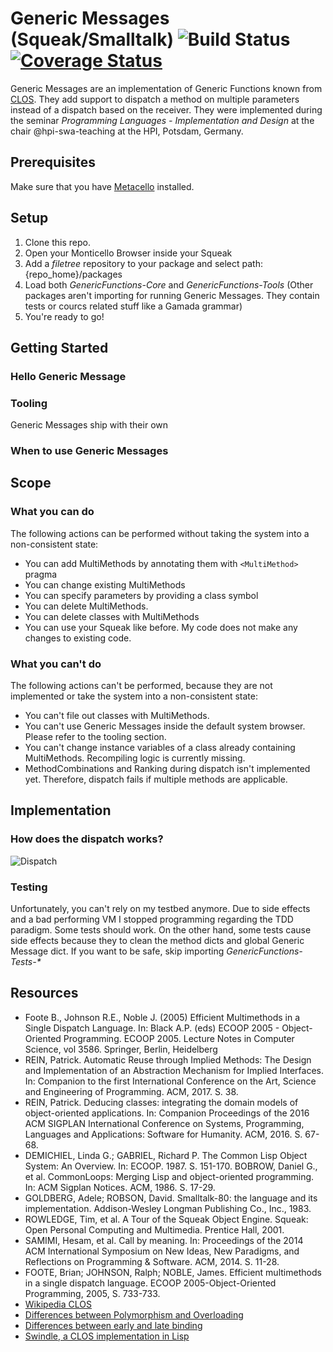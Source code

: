 # Generic Messages (Squeak/Smalltalk) ![Build Status](https://travis-ci.org/marcfreiheit/generic-functions-squeak.svg?branch=master) [![Coverage Status](https://coveralls.io/repos/github/marcfreiheit/generic-functions-squeak/badge.svg?branch=master)](https://coveralls.io/github/marcfreiheit/generic-functions-squeak?branch=master)
Generic Messages are an implementation of Generic Functions known from [CLOS](https://en.wikipedia.org/wiki/Common_Lisp_Object_System). They add support to dispatch a method on multiple parameters instead of a dispatch based on the receiver. 
They were implemented during the seminar _Programming Languages - Implementation and Design_ at the chair @hpi-swa-teaching at the HPI, Potsdam, Germany.

## Prerequisites
Make sure that you have [Metacello](https://github.com/dalehenrich/metacello-work) installed. 
## Setup
1. Clone this repo.
1. Open your Monticello Browser inside your Squeak
1. Add a _filetree_ repository to your package and select path: {repo_home}/packages
1. Load both _GenericFunctions-Core_ and _GenericFunctions-Tools_ (Other packages aren't importing for running Generic Messages. They contain tests or courcs related stuff like a Gamada grammar)
1. You're ready to go!

## Getting Started
### Hello Generic Message
### Tooling
Generic Messages ship with their own 
### When to use Generic Messages

## Scope
### What you can do
The following actions can be performed without taking the system into a non-consistent state:
* You can add MultiMethods by annotating them with `<MultiMethod>` pragma
* You can change existing MultiMethods
* You can specify parameters by providing a class symbol
* You can delete MultiMethods. 
* You can delete classes with MultiMethods
* You can use your Squeak like before. My code does not make any changes to existing code.
### What you can't do
The following actions can't be performed, because they are not implemented or take the system into a non-consistent state:
* You can't file out classes with MultiMethods.
* You can't use Generic Messages inside the default system browser. Please refer to the tooling section.
* You can't change instance variables of a class already containing MultiMethods. Recompiling logic is currently missing.
* MethodCombinations and Ranking during dispatch isn't implemented yet. Therefore, dispatch fails if multiple methods are applicable.

## Implementation
### How does the dispatch works? 
![Dispatch](https://github.com/marcfreiheit/generic-functions-squeak/blob/master/resources/img/Generic%20Messages%20-%20Dispatch.png)
### Testing
Unfortunately, you can't rely on my testbed anymore. Due to side effects and a bad performing VM I stopped programming regarding the TDD paradigm. Some tests should work. On the other hand, some tests cause side effects because they to clean the method dicts and global Generic Message dict. 
If you want to be safe, skip importing _GenericFunctions-Tests-*_

## Resources
* Foote B., Johnson R.E., Noble J. (2005) Efficient Multimethods in a Single Dispatch Language. In: Black A.P. (eds) ECOOP 2005 - Object-Oriented Programming. ECOOP 2005. Lecture Notes in Computer Science, vol 3586. Springer, Berlin, Heidelberg
* REIN, Patrick. Automatic Reuse through Implied Methods: The Design and Implementation of an Abstraction Mechanism for Implied Interfaces. In: Companion to the first International Conference on the Art, Science and Engineering of Programming. ACM, 2017. S. 38.
* REIN, Patrick. Deducing classes: integrating the domain models of object-oriented applications. In: Companion Proceedings of the 2016 ACM SIGPLAN International Conference on Systems, Programming, Languages and Applications: Software for Humanity. ACM, 2016. S. 67-68.
* DEMICHIEL, Linda G.; GABRIEL, Richard P. The Common Lisp Object System: An Overview. In: ECOOP. 1987. S. 151-170.
BOBROW, Daniel G., et al. CommonLoops: Merging Lisp and object-oriented programming. In: ACM Sigplan Notices. ACM, 1986. S. 17-29.
* GOLDBERG, Adele; ROBSON, David. Smalltalk-80: the language and its implementation. Addison-Wesley Longman Publishing Co., Inc., 1983.
* ROWLEDGE, Tim, et al. A Tour of the Squeak Object Engine. Squeak: Open Personal Computing and Multimedia. Prentice Hall, 2001.
* SAMIMI, Hesam, et al. Call by meaning. In: Proceedings of the 2014 ACM International Symposium on New Ideas, New Paradigms, and Reflections on Programming & Software. ACM, 2014. S. 11-28.
* FOOTE, Brian; JOHNSON, Ralph; NOBLE, James. Efficient multimethods in a single dispatch language. ECOOP 2005-Object-Oriented Programming, 2005, S. 733-733.
* [Wikipedia CLOS](https://en.wikipedia.org/wiki/Common_Lisp_Object_System)
* [Differences between Polymorphism and Overloading](http://www.differencebetween.info/difference-between-polymorphism-and-overloading)
* [Differences between early and late binding](https://stackoverflow.com/questions/10580/what-is-the-difference-between-early-and-late-binding)
* [Swindle, a CLOS implementation in Lisp](http://download.plt-scheme.org/doc/301/html/swindle/)
